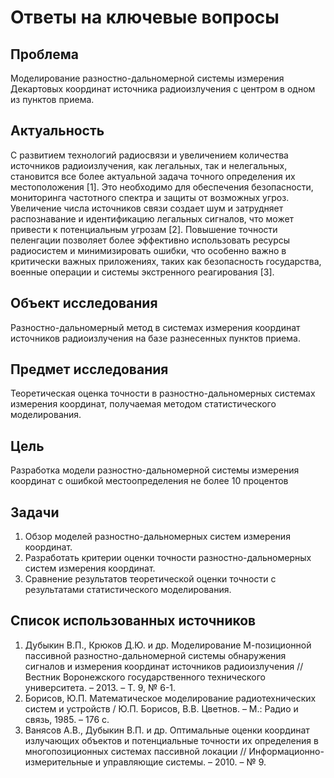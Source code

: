 # Ответы на ключевые вопросы

## Проблема
Моделирование разностно-дальномерной системы измерения Декартовых координат источника радиоизлучения с центром в одном из пунктов приема.

## Актуальность
С развитием технологий радиосвязи и увеличением количества источников радиоизлучения, как легальных, так и нелегальных, становится все более актуальной задача точного определения их местоположения [1]. Это необходимо для обеспечения безопасности, мониторинга частотного спектра и защиты от возможных угроз. Увеличение числа источников связи создает шум и затрудняет распознавание и идентификацию легальных сигналов, что может привести к потенциальным угрозам [2]. Повышение точности пеленгации позволяет более эффективно использовать ресурсы радиосистем и минимизировать ошибки, что особенно важно в критически важных приложениях, таких как безопасность государства, военные операции и системы экстренного реагирования [3].

## Объект исследования
Разностно-дальномерный метод в системах измерения координат источников радиоизлучения на базе разнесенных пунктов приема.

## Предмет исследования
Теоретическая оценка точности в разностно-дальномерных системах измерения координат, получаемая методом статистического моделирования.

## Цель
Разработка модели разностно-дальномерной системы измерения координат с ошибкой местоопределения не более 10 процентов

## Задачи
1. Обзор моделей разностно-дальномерных систем измерения координат.
2. Разработать критерии оценки точности разностно-дальномерных систем измерения координат.
3. Сравнение результатов теоретической оценки точности с результатами статистического моделирования.

## Список использованных источников 
1. Дубыкин В.П., Крюков Д.Ю. и др. Моделирование М-позиционной пассивной разностно-дальномерной системы обнаружения сигналов и измерения координат источников радиоизлучения // Вестник Воронежского государственного технического университета. – 2013. – Т. 9, № 6-1.
1. Борисов, Ю.П. Математическое моделирование радиотехнических систем и устройств / Ю.П. Борисов, В.В. Цветнов. – М.: Радио и связь, 1985. – 176 с.
1. Ванясов А.В., Дубыкин В.П. и др. Оптимальные оценки координат излучающих объектов и потенциальные точности их определения в многопозиционных системах пассивной локации // Информационно-измерительные и управляющие системы. – 2010. – № 9.